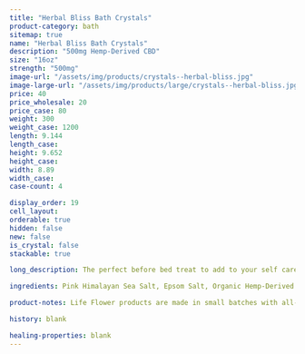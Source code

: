 ```yaml
---
title: "Herbal Bliss Bath Crystals"
product-category: bath
sitemap: true
name: "Herbal Bliss Bath Crystals"
description: "500mg Hemp-Derived CBD"
size: "16oz"
strength: "500mg"
image-url: "/assets/img/products/crystals--herbal-bliss.jpg"
image-large-url: "/assets/img/products/large/crystals--herbal-bliss.jpg"
price: 40
price_wholesale: 20
price_case: 80
weight: 300
weight_case: 1200
length: 9.144
length_case:
height: 9.652
height_case:
width: 8.89
width_case:
case-count: 4

display_order: 19
cell_layout:
orderable: true
hidden: false
new: false
is_crystal: false
stackable: true

long_description: The perfect before bed treat to add to your self care routine, infused with both Lavender and Eucalyptus essential oils to ensure a peaceful nights sleep. Lavender has been a natural sedative for thousands of years while Eucalyptus opens the airways and improves deep breathing. Our Herbal Bliss Bath Crystals are handcrafted with Pink Himalayan Sea Salt, Epsom Salt and Sea salt, Sweet Almond oil and a bright array of organic herbs. Crystal infused with a Rose Quartz crystal to enhance/amplify the healing vibrations of your bath.

ingredients: Pink Himalayan Sea Salt, Epsom Salt, Organic Hemp-Derived Cannabidiol Isolate, Organic Roses, Calendula, Lavender and Jasmine, Lavender and Eucalyptus Therapeutic-Grade Essential Oils, Organic Safflower Oil, Elderberry Extract, Cleansed & Charged Rose Quartz

product-notes: Life Flower products are made in small batches with all-natural and boutique ingredients. Orders are processed and ship within 14 business days. Please allow additional time for&nbsp;delivery.

history: blank

healing-properties: blank
---
```

